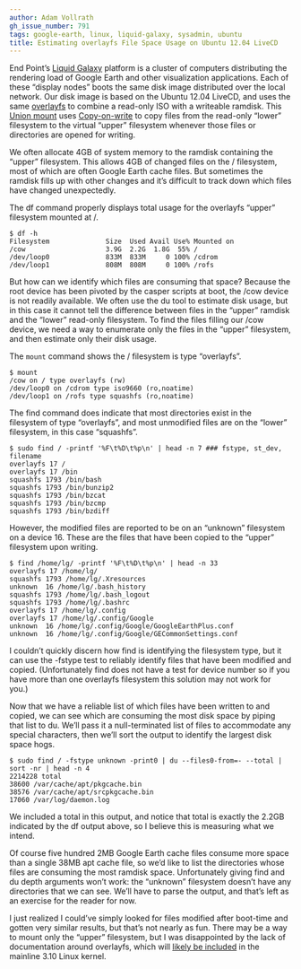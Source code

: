 ```yaml
---
author: Adam Vollrath
gh_issue_number: 791
tags: google-earth, linux, liquid-galaxy, sysadmin, ubuntu
title: Estimating overlayfs File Space Usage on Ubuntu 12.04 LiveCD
---
```


End Point’s [Liquid Galaxy](http://liquidgalaxy.endpoint.com/) platform is a cluster of computers distributing the rendering load of Google Earth and other visualization applications. Each of these “display nodes” boots the same disk image distributed over the local network. Our disk image is based on the Ubuntu 12.04 LiveCD, and uses the same [overlayfs](https://git.kernel.org/cgit/linux/kernel/git/mszeredi/vfs.git/tree/Documentation/filesystems/overlayfs.txt?h=overlayfs.current) to combine a read-only ISO with a writeable ramdisk. This [Union mount](http://en.wikipedia.org/wiki/Union_mount) uses [Copy-on-write](http://en.wikipedia.org/wiki/Copy-on-write) to copy files from the read-only “lower” filesystem to the virtual “upper” filesystem whenever those files or directories are opened for writing.

We often allocate 4GB of system memory to the ramdisk containing the “upper” filesystem. This allows 4GB of changed files on the / filesystem, most of which are often Google Earth cache files. But sometimes the ramdisk fills up with other changes and it’s difficult to track down which files have changed unexpectedly.

The df command properly displays total usage for the overlayfs “upper” filesystem mounted at /.

```nohighlight
$ df -h
Filesystem              Size  Used Avail Use% Mounted on
/cow                    3.9G  2.2G  1.8G  55% /
/dev/loop0              833M  833M     0 100% /cdrom
/dev/loop1              808M  808M     0 100% /rofs
```

But how can we identify which files are consuming that space? Because the root device has been pivoted by the casper scripts at boot, the /cow device is not readily available. We often use the du tool to estimate disk usage, but in this case it cannot tell the difference between files in the “upper” ramdisk and the “lower” read-only filesystem. To find the files filling our /cow device, we need a way to enumerate only the files in the “upper” filesystem, and then estimate only their disk usage.

The `mount` command shows the / filesystem is type “overlayfs”.

```nohighlight
$ mount
/cow on / type overlayfs (rw)
/dev/loop0 on /cdrom type iso9660 (ro,noatime)
/dev/loop1 on /rofs type squashfs (ro,noatime)
```

The find command does indicate that most directories exist in the filesystem of type “overlayfs”, and most unmodified files are on the “lower” filesystem, in this case “squashfs”.

```nohighlight
$ sudo find / -printf '%F\t%D\t%p\n' | head -n 7 ### fstype, st_dev, filename
overlayfs 17 /
overlayfs 17 /bin
squashfs 1793 /bin/bash
squashfs 1793 /bin/bunzip2
squashfs 1793 /bin/bzcat
squashfs 1793 /bin/bzcmp
squashfs 1793 /bin/bzdiff
```

However, the modified files are reported to be on an “unknown” filesystem on a device 16. These are the files that have been copied to the “upper” filesystem upon writing.

```nohighlight
$ find /home/lg/ -printf '%F\t%D\t%p\n' | head -n 33
overlayfs 17 /home/lg/
squashfs 1793 /home/lg/.Xresources
unknown  16 /home/lg/.bash_history
squashfs 1793 /home/lg/.bash_logout
squashfs 1793 /home/lg/.bashrc
overlayfs 17 /home/lg/.config
overlayfs 17 /home/lg/.config/Google
unknown  16 /home/lg/.config/Google/GoogleEarthPlus.conf
unknown  16 /home/lg/.config/Google/GECommonSettings.conf
```

I couldn’t quickly discern how find is identifying the filesystem type, but it can use the -fstype test to reliably identify files that have been modified and copied. (Unfortunately find does not have a test for device number so if you have more than one overlayfs filesystem this solution may not work for you.)

Now that we have a reliable list of which files have been written to and copied, we can see which are consuming the most disk space by piping that list to du. We’ll pass it a null-terminated list of files to accommodate any special characters, then we’ll sort the output to identify the largest disk space hogs.

```nohighlight
$ sudo find / -fstype unknown -print0 | du --files0-from=- --total | sort -nr | head -n 4
2214228 total
38600 /var/cache/apt/pkgcache.bin
38576 /var/cache/apt/srcpkgcache.bin
17060 /var/log/daemon.log
```

We included a total in this output, and notice that total is exactly the 2.2GB indicated by the df output above, so I believe this is measuring what we intend.

Of course five hundred 2MB Google Earth cache files consume more space than a single 38MB apt cache file, so we’d like to list the directories whose files are consuming the most ramdisk space. Unfortunately giving find and du depth arguments won’t work: the “unknown” filesystem doesn’t have any directories that we can see. We’ll have to parse the output, and that’s left as an exercise for the reader for now.

I just realized I could’ve simply looked for files modified after boot-time and gotten very similar results, but that’s not nearly as fun. There may be a way to mount only the “upper” filesystem, but I was disappointed by the lack of documentation around overlayfs, which will [likely be included](http://lkml.indiana.edu/hypermail/linux/kernel/1303.1/02476.html) in the mainline 3.10 Linux kernel.
